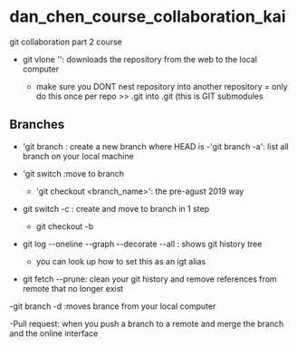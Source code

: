 # dan_chen_course_collaboration_kai
git collaboration part 2 course

 - git vlone '<URL>': downloads the repository from the web to the local computer
 	- make sure you DONT nest repository into another repository
	= only do this once per repo >> .git into .git (this is GIT submodules

## Branches
 - 'git branch <branch name>: create a new branch where HEAD is
 	-'git branch -a': list all branch on your local machine
 - 'git switch <branch name>:move to branch
 	- 'git checkout <branch_name>': the pre-agust 2019 way

 - git switch -c <branch>: create and move to branch in 1 step
    - git checkout -b <branch>

 - git log --oneline --graph --decorate --all : shows git history tree
      - you can look up how to set this as an igt alias

  - git fetch --prune: clean your git history and remove references from remote that  no longer exist

  -git branch -d :moves brance from your local computer 

  -Pull request: when you push a branch to a remote and merge the branch and the online interface


